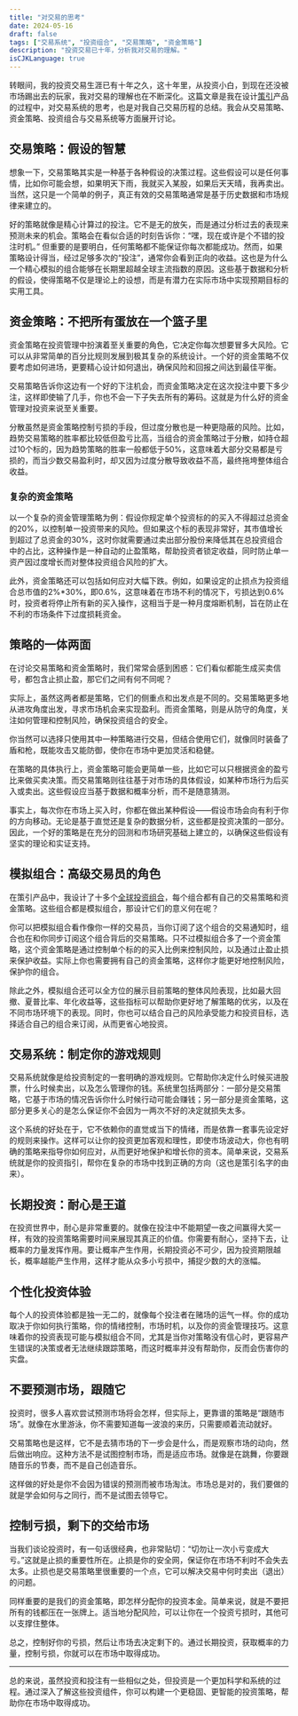 ```yaml
---
title: "对交易的思考"
date: 2024-05-16
draft: false
tags: ["交易系统", "投资组合", "交易策略", "资金策略"]
description: "投资交易已十年，分析我对交易的理解。"
isCJKLanguage: true
---
```


转眼间，我的投资交易生涯已有十年之久，这十年里，从投资小白，到现在还没被市场踢出去的玩家，我对交易的理解也在不断深化。这篇文章是我在设计[策引](https://www.myinvestpilot.com/)产品的过程中，对交易系统的思考，也是对我自己交易历程的总结。我会从交易策略、资金策略、投资组合与交易系统等方面展开讨论。

## 交易策略：假设的智慧

想象一下，交易策略其实是一种基于各种假设的决策过程。这些假设可以是任何事情，比如你可能会想，如果明天下雨，我就买入某股，如果后天天晴，我再卖出。当然，这只是一个简单的例子，真正有效的交易策略通常是基于历史数据和市场规律来建立的。

好的策略就像是精心计算过的投注。它不是无的放矢，而是通过分析过去的表现来预测未来的机会。策略会在看似合适的时刻告诉你：“嘿，现在或许是个不错的投注时机。” 但重要的是要明白，任何策略都不能保证你每次都能成功。然而，如果策略设计得当，经过足够多次的“投注”，通常你会看到正向的收益。这也是为什么一个精心模拟的组合能够在长期里超越全球主流指数的原因。这些基于数据和分析的假设，使得策略不仅是理论上的设想，而是有潜力在实际市场中实现预期目标的实用工具。

## 资金策略：不把所有蛋放在一个篮子里

资金策略在投资管理中扮演着至关重要的角色，它决定你每次想要冒多大风险。它可以从非常简单的百分比规则发展到极其复杂的系统设计。一个好的资金策略不仅要考虑如何进场，更要精心设计如何退出，确保风险和回报之间达到最佳平衡。

交易策略告诉你这边有一个好的下注机会，而资金策略决定在这次投注中要下多少注，这样即使输了几手，你也不会一下子失去所有的筹码。这就是为什么好的资金管理对投资来说至关重要。

分散虽然是资金策略控制亏损的手段，但过度分散也是一种更隐蔽的风险。比如，趋势交易策略的胜率都比较低但盈亏比高，当组合的资金策略过于分散，如持仓超过10个标的，因为趋势策略的胜率一般都低于50%，这意味着大部分交易都是亏损的，而当少数交易盈利时，却又因为过度分散导致收益不高，最终拖垮整体组合收益。

### 复杂的资金策略

以一个复杂的资金管理策略为例：假设你规定单个投资标的的买入不得超过总资金的20%，以控制单一投资带来的风险。但如果这个标的表现非常好，其市值增长到超过了总资金的30%，这时你就需要通过卖出部分股份来降低其在总投资组合中的占比，这种操作是一种自动的止盈策略，帮助投资者锁定收益，同时防止单一资产因过度增长而对整体投资组合风险的扩大。

此外，资金策略还可以包括如何应对大幅下跌。例如，如果设定的止损点为投资组合总市值的2%*30%，即0.6%，这意味着在市场不利的情况下，亏损达到0.6%时，投资者将停止所有新的买入操作，这相当于是一种月度熔断机制，旨在防止在不利的市场条件下过度损耗资金。

## 策略的一体两面

在讨论交易策略和资金策略时，我们常常会感到困惑：它们看似都能生成买卖信号，都包含止损止盈，那它们之间有何不同呢？

实际上，虽然这两者都是策略，它们的侧重点和出发点是不同的。交易策略更多地从进攻角度出发，寻求市场机会来实现盈利。而资金策略，则是从防守的角度，关注如何管理和控制风险，确保投资组合的安全。

你当然可以选择只使用其中一种策略进行交易，但结合使用它们，就像同时装备了盾和枪，既能攻击又能防御，使你在市场中更加灵活和稳健。

在策略的具体执行上，资金策略可能会更简单一些，比如它可以只根据资金的盈亏比来做买卖决策。而交易策略则往往基于对市场的具体假设，如某种市场行为后买入或卖出。这些假设应当基于数据和概率分析，而不是随意猜测。

事实上，每次你在市场上买入时，你都在做出某种假设——假设市场会向有利于你的方向移动。无论是基于直觉还是复杂的数据分析，这些都是投资决策的一部分。因此，一个好的策略是在充分的回测和市场研究基础上建立的，以确保这些假设有坚实的理论和实证支持。

## 模拟组合：高级交易员的角色

在策引产品中，我设计了十多个[全球投资组合](https://www.myinvestpilot.com/portfolios)，每个组合都有自己的交易策略和资金策略。这些组合都是模拟组合，那设计它们的意义何在呢？

你可以把模拟组合看作像你一样的交易员，当你订阅了这个组合的交易通知时，组合也在和你同步订阅这个组合背后的交易策略。只不过模拟组合多了一个资金策略，这个资金策略是通过控制单个标的的买入比例来控制风险，以及通过止盈止损来保护收益。实际上你也需要拥有自己的资金策略，这样你才能更好地控制风险，保护你的组合。

除此之外，模拟组合还可以全方位的展示目前策略的整体风险表现，比如最大回撤、夏普比率、年化收益等，这些指标可以帮助你更好地了解策略的优劣，以及在不同市场环境下的表现。同时，你也可以结合自己的风险承受能力和投资目标，选择适合自己的组合来订阅，从而更省心地投资。

## 交易系统：制定你的游戏规则

交易系统就像是给投资制定的一套明确的游戏规则。它帮助你决定什么时候买进股票，什么时候卖出，以及怎么管理你的钱。系统里包括两部分：一部分是交易策略，它基于市场的情况告诉你什么时候行动可能会赚钱；另一部分是资金策略，这部分更多关心的是怎么保证你不会因为一两次不好的决定就损失太多。

这个系统的好处在于，它不依赖你的直觉或当下的情绪，而是依靠一套事先设定好的规则来操作。这样可以让你的投资更加客观和理性，即使市场波动大，你也有明确的策略来指导你如何应对，从而更好地保护和增长你的资本。简单来说，交易系统就是你的投资指引，帮你在复杂的市场中找到正确的方向（这也是策引名字的由来）。

## 长期投资：耐心是王道

在投资世界中，耐心是非常重要的。就像在投注中不能期望一夜之间赢得大奖一样，有效的投资策略需要时间来展现其真正的价值。你需要有耐心，坚持下去，让概率的力量发挥作用。要让概率产生作用，长期投资必不可少，因为投资期限越长，概率越能产生作用，这样才能从众多小亏损中，捕捉少数的大的涨幅。

## 个性化投资体验

每个人的投资体验都是独一无二的，就像每个投注者在赌场的运气一样。你的成功取决于你如何执行策略，你的情绪控制，市场时机，以及你的资金管理技巧。这意味着你的投资表现可能与模拟组合不同，尤其是当你对策略没有信心时，更容易产生错误的决策或者无法继续跟踪策略，而这时概率并没有帮助你，反而会伤害你的实盘。

## 不要预测市场，跟随它

投资时，很多人喜欢尝试预测市场将会怎样，但实际上，更靠谱的策略是“跟随市场”。就像在水里游泳，你不需要知道每一波浪的来历，只需要顺着流动就好。

交易策略也是这样，它不是去猜市场的下一步会是什么，而是观察市场的动向，然后做出响应。这种方法不是试图控制市场，而是适应市场。就像是在跳舞，你要跟随音乐的节奏，而不是自己创造音乐。

这样做的好处是你不会因为错误的预测而被市场淘汰。市场总是对的，我们要做的就是学会如何与之同行，而不是试图去领导它。

## 控制亏损，剩下的交给市场

当我们谈论投资时，有一句话很经典，也非常贴切：“切勿让一次小亏变成大亏。”这就是止损的重要性所在。止损是你的安全网，保证你在市场不利时不会失去太多。止损也是交易策略里很重要的一个点，它可以解决交易中何时卖出（退出）的问题。

同样重要的是我们的资金策略，即怎样分配你的投资本金。简单来说，就是不要把所有的钱都压在一张牌上。适当地分配风险，可以让你在一个投资亏损时，其他可以支撑住整体。

总之，控制好你的亏损，然后让市场去决定剩下的。通过长期投资，获取概率的力量，控制亏损，你就可以在市场中取得成功。

---

总的来说，虽然投资和投注有一些相似之处，但投资是一个更加科学和系统的过程。通过深入了解这些投资组件，你可以构建一个更稳固、更智能的投资策略，帮助你在市场中取得成功。
